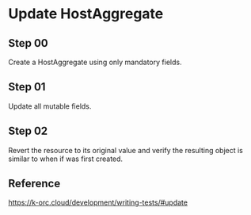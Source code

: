 # Update HostAggregate

## Step 00

Create a HostAggregate using only mandatory fields.

## Step 01

Update all mutable fields.

## Step 02

Revert the resource to its original value and verify the resulting object is similar to when if was first created.

## Reference

https://k-orc.cloud/development/writing-tests/#update
